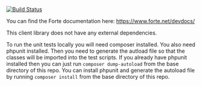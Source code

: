 [![Build Status](https://travis-ci.org/lonsun/forte-client-library.svg?branch=master)](https://travis-ci.org/lonsun/forte-client-library)

You can find the Forte documentation here: https://www.forte.net/devdocs/

This client library does not have any external dependencies.

To run the unit tests locally you will need composer installed.  You also need phpunit installed.  Then you need to generate the autload file so that the classes will be imported into the test scripts.  If you already have phpunit installed then you can just run `composer dump-autoload` from the base directory of this repo.  You can install phpunit and generate the autoload file by running `composer install` from the base directory of this repo.
